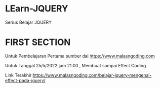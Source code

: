 # LEarn-JQUERY
 Serius Belajar JQUERY

# FIRST SECTION
 Untuk Pembelajaran Pertama sumber dai https://www.malasngoding.com

 Untuk Tanggal 25/5/2022 jam 21.00 , Membuat sampai Effect Coding

 Link Terakhir https://www.malasngoding.com/belajar-jquery-mengenal-effect-pada-jquery/
 